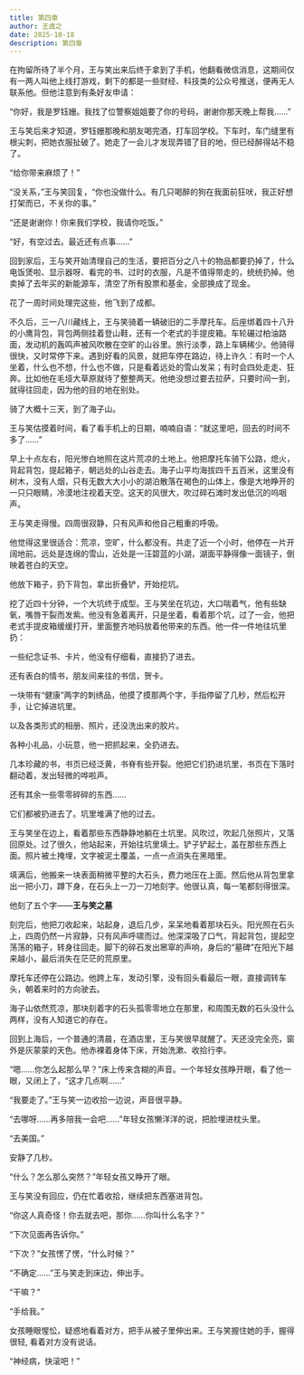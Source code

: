 ```yaml
---
title: 第四章
author: 王虞之
date: 2025-10-18
description: 第四章
---
```


在拘留所待了半个月，王与笑出来后终于拿到了手机，他翻看微信消息，这期间仅有一两人叫他上线打游戏，剩下的都是一些财经、科技类的公众号推送，便再无人联系他。但他注意到有条好友申请：

“你好，我是罗钰姗。我找了位警察姐姐要了你的号码，谢谢你那天晚上帮我……”

王与笑后来才知道，罗钰姗那晚和朋友喝完酒，打车回学校。下车时，车门缝里有根尖刺，把她衣服扯破了。她走了一会儿才发现弄错了目的地，但已经醉得站不稳了。

“给你带来麻烦了！”

“没关系，”王与笑回复，“你也没做什么。有几只喝醉的狗在我面前狂吠，我正好想打架而已，不关你的事。”

“还是谢谢你！你来我们学校，我请你吃饭。”

“好，有空过去。最近还有点事……”

回到家后，王与笑开始清理自己的生活，要把百分之八十的物品都要扔掉了，什么电饭煲啦、显示器呀、看完的书、过时的衣服，凡是不值得带走的，统统扔掉。他卖掉了去年买的新能源车，清空了所有股票和基金，全部换成了现金。

花了一周时间处理完这些，他飞到了成都。

不久后，三一八川藏线上，王与笑骑着一辆破旧的二手摩托车。后座绑着四十八升的小鹰背包，背包两侧挂着登山鞋，还有一个老式的手提皮箱。车轮碾过柏油路面，发动机的轰鸣声被风吹散在空旷的山谷里。旅行淡季，路上车辆稀少。他骑得很快，又时常停下来。遇到好看的风景，就把车停在路边，待上许久：有时一个人坐着，什么也不想，什么也不做，只是看着远处的雪山发呆；有时会四处走走、狂奔。比如他在毛垭大草原就待了整整两天。他绝没想过要去拉萨，只要时间一到，就得往回走，因为他的目的地在别处。

骑了大概十三天，到了海子山。

王与笑估摸着时间，看了看手机上的日期，喃喃自语：“就这里吧，回去的时间不多了……”

早上十点左右，阳光惨白地照在这片荒凉的土地上。他把摩托车骑下公路，熄火，背起背包，提起箱子，朝远处的山谷走去。海子山平均海拔四千五百米，这里没有树木，没有人烟，只有无数大大小小的湖泊散落在褐色的山体上，像是大地睁开的一只只眼睛，冷漠地注视着天空。这天的风很大，吹过碎石滩时发出低沉的呜咽声。

王与笑走得慢。四周很寂静，只有风声和他自己粗重的呼吸。

他觉得这里很适合：荒凉，空旷，什么都没有。共走了近一个小时，他停在一片开阔地前。远处是连绵的雪山，近处是一汪碧蓝的小湖，湖面平静得像一面镜子，倒映着苍白的天空。

他放下箱子，扔下背包，拿出折叠铲，开始挖坑。

挖了近四十分钟，一个大坑终于成型。王与笑坐在坑边，大口喘着气，他有些缺氧，嘴唇干裂而发紫。他没有急着离开，只是坐着，看着那个坑，过了一会，他把老式手提皮箱缓缓打开，里面整齐地码放着他带来的东西。他一件一件地往坑里扔：

一些纪念证书、卡片，他没有仔细看，直接扔了进去。

还有表白的情书，朋友间来往的书信，贺卡。

一块带有“健康”两字的刺绣品，他摸了摸那两个字，手指停留了几秒，然后松开手，让它掉进坑里。

以及各类形式的相册、照片，还没洗出来的胶片。

各种小礼品，小玩意，他一把抓起来，全扔进去。

几本珍藏的书，书页已经泛黄，书脊有些开裂。他把它们扔进坑里，书页在下落时翻动着，发出轻微的哗啦声。

还有其余一些零零碎碎的东西……

它们都被扔进去了。坑里堆满了他的过去。

王与笑坐在边上，看着那些东西静静地躺在土坑里。风吹过，吹起几张照片，又落回原处。过了很久，他站起来，开始往坑里填土。铲子铲起土，盖在那些东西上面。照片被土掩埋，文字被泥土覆盖，一点一点消失在黑暗里。

填满后，他搬来一块表面稍微平整的大石头，费力地压在上面。然后他从背包里拿出一把小刀，蹲下身，在石头上一刀一刀地刻字。他很认真，每一笔都刻得很深。

他刻了五个字——**王与笑之墓**

刻完后，他把刀收起来，站起身，退后几步，呆呆地看着那块石头。阳光照在石头上，四周仍然一片寂静，只有风声呼啸而过。他深深吸了口气，背起背包，提起空荡荡的箱子，转身往回走。脚下的碎石发出窸窣的声响，身后的“墓碑”在阳光下越来越小，最后消失在茫茫的荒原里。

摩托车还停在公路边。他跨上车，发动引擎，没有回头看最后一眼，直接调转车头，朝着来时的方向驶去。

海子山依然荒凉，那块刻着字的石头孤零零地立在那里，和周围无数的石头没什么两样，没有人知道它的存在。

回到上海后，一个普通的清晨，在酒店里，王与笑很早就醒了。天还没完全亮，窗外是灰蒙蒙的天色。他赤裸着身体下床，开始洗漱、收拾行李。

“嗯……你怎么起那么早？”床上传来含糊的声音。一个年轻女孩睁开眼，看了他一眼，又闭上了，“这才几点啊……”

“我要走了。”王与笑一边收拾一边说，声音很平静。

“去哪呀……再多陪我一会吧……”年轻女孩懒洋洋的说，把脸埋进枕头里。

“去美国。”

安静了几秒。

“什么？怎么那么突然？”年轻女孩又睁开了眼。

王与笑没有回应，仍在忙着收拾，继续把东西塞进背包。

“你这人真奇怪！你去就去吧，那你……你叫什么名字？”

“下次见面再告诉你。”

“下次？”女孩愣了愣，“什么时候？”

“不确定……”王与笑走到床边，伸出手。

“干嘛？”

“手给我。”

女孩睡眼惺忪，疑惑地看着对方，把手从被子里伸出来。王与笑握住她的手，握得很轻, 看着对方没有说话。

“神经病，快滚吧！”
